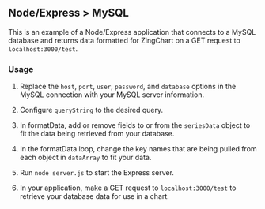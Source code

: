 ## Node/Express > MySQL

This is an example of a Node/Express application that connects to a MySQL database and returns data formatted for ZingChart on a GET request to `localhost:3000/test`.

### Usage
1. Replace the `host`, `port`, `user`, `password`, and `database` options in the MySQL connection with your MySQL server information. 

2. Configure `queryString` to the desired query.

3. In formatData, add or remove fields to or from the `seriesData` object to fit the data being retrieved from your database. 

4. In the formatData loop, change the key names that are being pulled from each object in `dataArray` to fit your data.

5. Run `node server.js` to start the Express server.

6. In your application, make a GET request to `localhost:3000/test` to retrieve your database data for use in a chart.